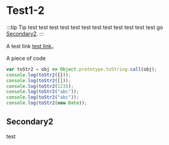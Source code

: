 # Test1-2

:::tip Tip test
test test test test test test test test test test test  go [Secondary2](#Secondary2).
:::

A test link [test link](https://www.google.com)。

A piece of code

```javascript
var toStr2 = obj => Object.prototype.toString.call(obj);
console.log(toStr2({})); 
console.log(toStr2([])); 
console.log(toStr2(123)); 
console.log(toStr2("abc")); 
console.log(toStr2("abc")); 
console.log(toStr2(new Date));
```

## Secondary2

test
